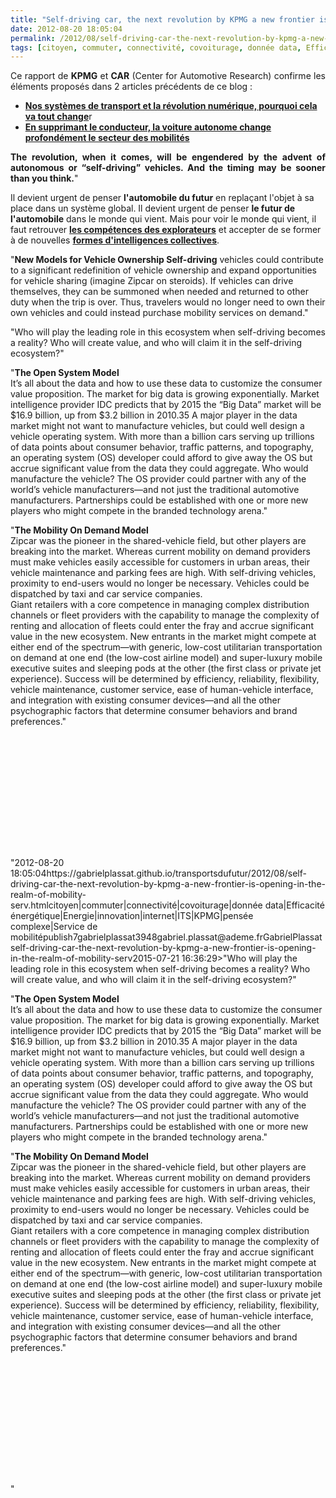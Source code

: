 ```yaml
---
title: "Self-driving car, the next revolution by KPMG a new frontier is opening in the realm of mobility services''"
date: 2012-08-20 18:05:04
permalink: /2012/08/self-driving-car-the-next-revolution-by-kpmg-a-new-frontier-is-opening-in-the-realm-of-mobility-serv.html
tags: [citoyen, commuter, connectivité, covoiturage, donnée data, Efficacité énergétique, Energie, innovation, internet, ITS, KPMG, pensée complexe, Service de mobilité]
---
```


<p style="text-align: justify;">Ce rapport de <strong>KPMG</strong> et <strong>CAR</strong> (Center for Automotive Research) confirme les éléments proposés dans 2 articles précédents de ce blog :</p> <ul> <li><a href="https://gabrielplassat.github.io/transportsdufutur/2012/04/nos-systemes-de-transport-et-la-revolution-numerique-pourquoi-cela-va-tout-changer.html" target="_blank"><strong>Nos systèmes de transport et la révolution numérique, pourquoi cela va tout change</strong></a>r</li> <li><a href="https://gabrielplassat.github.io/transportsdufutur/2012/06/en-supprimant-le-conducteur-la-voiture-autonome-change-profondement-le-secteur-des-mobilites.html" target="_blank"><strong>En supprimant le conducteur, la voiture autonome change profondément le secteur des mobilités</strong></a></li> </ul> <p style="text-align: justify;"><strong>The revolution, when it comes, will be engendered by the advent of autonomous or “self-driving” vehicles. And the timing may be sooner than you think.</strong>"</p> <p style=""text-align: justify>Il devient urgent de penser <strong>l'automobile du futur</strong> en replaçant l'objet à sa place dans un système global. Il devient urgent de penser <strong>le futur de l'automobile</strong> dans le monde qui vient. Mais pour voir le monde qui vient, il faut retrouver <a href="https://gabrielplassat.github.io/transportsdufutur/wp-content/uploads/sites/6/2012/08/CSFRS_Horizons_Strategiques_26_mars_2012.pdf"" target=""_blank""><strong> les compétences des explorateurs</strong></a> et accepter de se former à de nouvelles <a href="https://gabrielplassat.github.io/transportsdufutur/2011/09/transports-mobilites-quelles-sont-les-5-innovations-qui-peuvent-changer-les-comportements.html"" target=""_blank""><strong>formes d'intelligences collectives</strong></a>. </p>  <!--more-->   <p style=""text-align: justify>"<strong>New Models for Vehicle Ownership Self-driving</strong> vehicles could contribute to a significant redefinition of vehicle ownership and expand opportunities for vehicle sharing (imagine Zipcar on steroids). If vehicles can drive themselves, they can be summoned when needed and returned to other duty when the trip is over. Thus, travelers would no longer need to own their own vehicles and could instead purchase mobility services on demand."</p> <p style=""text-align: justify>"Who will play the leading role in this ecosystem when self-driving becomes a reality? Who will create value, and who will claim it in the self-driving ecosystem?"</p> <p style=""text-align: justify>"<strong>The Open System Model</strong><br />It’s all about the data and how to use these data to customize the consumer value proposition. The market for big data is growing exponentially. Market intelligence provider IDC predicts that by 2015 the “Big Data” market will be $16.9 billion, up from $3.2 billion in 2010.35 A major player in the data market might not want to manufacture vehicles, but could well design a vehicle operating system. With more than a billion cars serving up trillions of data points about consumer behavior, traffic patterns, and topography, an operating system (OS) developer could afford to give away the OS but accrue significant value from the data they could aggregate. Who would manufacture the vehicle? The OS provider could partner with any of the world’s vehicle manufacturers—and not just the traditional automotive manufacturers. Partnerships could be established with one or more new players who might compete in the branded technology arena."</p> <p style=""text-align: justify>"<strong>The Mobility On Demand Model</strong><br />Zipcar was the pioneer in the shared-vehicle field, but other players are breaking into the market. Whereas current mobility on demand providers must make vehicles easily accessible for customers in urban areas, their vehicle maintenance and parking fees are high. With self-driving vehicles, proximity to end-users would no longer be necessary. Vehicles could be dispatched by taxi and car service companies.<br />Giant retailers with a core competence in managing complex distribution channels or fleet providers with the capability to manage the complexity of renting and allocation of fleets could enter the fray and accrue significant value in the new ecosystem. New entrants in the market might compete at either end of the spectrum—with generic, low-cost utilitarian transportation on demand at one end (the low-cost airline model) and super-luxury mobile executive suites and sleeping pods at the other (the first class or private jet experience). Success will be determined by efficiency, reliability, flexibility, vehicle maintenance, customer service, ease of human-vehicle interface, and integration with existing consumer devices—and all the other psychographic factors that determine consumer behaviors and brand preferences."</p> <p style=""text-align: justify> </p> <p><iframe frameborder=""0"" height=""400"" marginheight=""0"" marginwidth=""0"" scrolling=""no"" src=""http://www.slideshare.net/slideshow/embed_code/14019865?hostedIn=slideshare&page=upload"" width=""476""></iframe></p>"2012-08-20 18:05:04https://gabrielplassat.github.io/transportsdufutur/2012/08/self-driving-car-the-next-revolution-by-kpmg-a-new-frontier-is-opening-in-the-realm-of-mobility-serv.htmlcitoyen|commuter|connectivité|covoiturage|donnée data|Efficacité énergétique|Energie|innovation|internet|ITS|KPMG|pensée complexe|Service de mobilitépublish7gabrielplassat3948gabriel.plassat@ademe.frGabrielPlassatself-driving-car-the-next-revolution-by-kpmg-a-new-frontier-is-opening-in-the-realm-of-mobility-serv2015-07-21 16:36:29>"Who will play the leading role in this ecosystem when self-driving becomes a reality? Who will create value, and who will claim it in the self-driving ecosystem?"</p> <p style=""text-align: justify>"<strong>The Open System Model</strong><br />It’s all about the data and how to use these data to customize the consumer value proposition. The market for big data is growing exponentially. Market intelligence provider IDC predicts that by 2015 the “Big Data” market will be $16.9 billion, up from $3.2 billion in 2010.35 A major player in the data market might not want to manufacture vehicles, but could well design a vehicle operating system. With more than a billion cars serving up trillions of data points about consumer behavior, traffic patterns, and topography, an operating system (OS) developer could afford to give away the OS but accrue significant value from the data they could aggregate. Who would manufacture the vehicle? The OS provider could partner with any of the world’s vehicle manufacturers—and not just the traditional automotive manufacturers. Partnerships could be established with one or more new players who might compete in the branded technology arena."</p> <p style=""text-align: justify>"<strong>The Mobility On Demand Model</strong><br />Zipcar was the pioneer in the shared-vehicle field, but other players are breaking into the market. Whereas current mobility on demand providers must make vehicles easily accessible for customers in urban areas, their vehicle maintenance and parking fees are high. With self-driving vehicles, proximity to end-users would no longer be necessary. Vehicles could be dispatched by taxi and car service companies.<br />Giant retailers with a core competence in managing complex distribution channels or fleet providers with the capability to manage the complexity of renting and allocation of fleets could enter the fray and accrue significant value in the new ecosystem. New entrants in the market might compete at either end of the spectrum—with generic, low-cost utilitarian transportation on demand at one end (the low-cost airline model) and super-luxury mobile executive suites and sleeping pods at the other (the first class or private jet experience). Success will be determined by efficiency, reliability, flexibility, vehicle maintenance, customer service, ease of human-vehicle interface, and integration with existing consumer devices—and all the other psychographic factors that determine consumer behaviors and brand preferences."</p> <p style=""text-align: justify> </p> <p><iframe frameborder=""0"" height=""400"" marginheight=""0"" marginwidth=""0"" scrolling=""no"" src=""http://www.slideshare.net/slideshow/embed_code/14019865?hostedIn=slideshare&page=upload"" width=""476""></iframe></p>"
